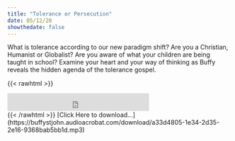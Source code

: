 ```yaml
---
title: "Tolerance or Persecution"
date: 05/12/20
showthedate: false
---
```


What is tolerance according to our new paradigm shift? Are you a Christian, Humanist or Globalist? Are you aware of what your children are being taught in school?  Examine your heart and your way of thinking as Buffy reveals the hidden agenda of the tolerance gospel.
<!--more-->
{{< rawhtml >}}
<iframe width='320px' height='40px' src='http://www.audioacrobat.com/tplay/Bcd5bd2344c73302833bc72f505245e4eNh0vFTYGJjkqCxxeRWhcYVBUVVVJSBYEPUgSeDZ+UFA' frameBorder='0'></iframe><br>
{{< /rawhtml >}}
[Click Here to download&hellip;](https://buffystjohn.audioacrobat.com/download/a33d4805-1e34-2d35-2e16-9368bab5bb1d.mp3)